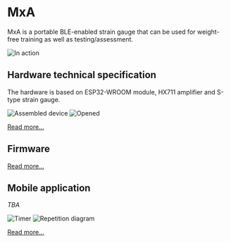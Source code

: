 # MxA

MxA is a portable BLE-enabled strain gauge that can be used for weight-free training as well as testing/assessment.

![In action](docs/imgs/IMG_20230711_073946.jpg)

## Hardware technical specification

The hardware is based on ESP32-WROOM module, HX711 amplifier and S-type strain gauge.

![Assembled device](docs/imgs/IMG_20230630_155637.jpg)
![Opened](docs/imgs/IMG_20230630_155356.jpg)

[Read more...](hardware.md)


## Firmware

[Read more...](firmware.md)

## Mobile application

*TBA*

![Timer](docs/imgs/Screenshot_20230919_112019_com.lyuboasenov.m_x_a.jpg)
![Repetition diagram](docs/imgs/Screenshot_20230919_111432_com.lyuboasenov.m_x_a.jpg)

[Read more...](mobile-app.md)